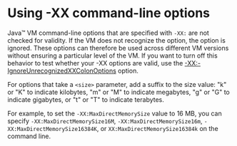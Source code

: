 <!--
* Copyright (c) 2017, 2023 IBM Corp. and others
*
* This program and the accompanying materials are made
* available under the terms of the Eclipse Public License 2.0
* which accompanies this distribution and is available at
* https://www.eclipse.org/legal/epl-2.0/ or the Apache
* License, Version 2.0 which accompanies this distribution and
* is available at https://www.apache.org/licenses/LICENSE-2.0.
*
* This Source Code may also be made available under the
* following Secondary Licenses when the conditions for such
* availability set forth in the Eclipse Public License, v. 2.0
* are satisfied: GNU General Public License, version 2 with
* the GNU Classpath Exception [1] and GNU General Public
* License, version 2 with the OpenJDK Assembly Exception [2].
*
* [1] https://www.gnu.org/software/classpath/license.html
* [2] https://openjdk.org/legal/assembly-exception.html
*
* SPDX-License-Identifier: EPL-2.0 OR Apache-2.0 OR GPL-2.0 WITH
* Classpath-exception-2.0 OR LicenseRef-GPL-2.0 WITH Assembly-exception
-->

# Using -XX command-line options

Java&trade; VM command-line options that are specified with `-XX:` are not checked for validity. If the VM does not recognize the option, the option is ignored. These options can therefore be used across different VM versions without ensuring a particular level of the VM.  If you want
to turn off this behavior to test whether your -XX options are valid, use the [-XX:-IgnoreUnrecognizedXXColonOptions](xxignoreunrecognizedxxcolonoptions.md) option.

For options that take a `<size>` parameter, add a suffix to the size value: "k" or "K" to indicate kilobytes, "m" or "M" to indicate megabytes, "g" or "G" to indicate gigabytes, or "t" or "T" to indicate terabytes.

For example, to set the `-XX:MaxDirectMemorySize` value to 16 MB, you can specify `-XX:MaxDirectMemorySize16M`, `-XX:MaxDirectMemorySize16m`, `-XX:MaxDirectMemorySize16384K`, or `XX:MaxDirectMemorySize16384k` on the command line.



<!-- ==== END OF TOPIC ==== xx_jvm_commands.md ==== -->
